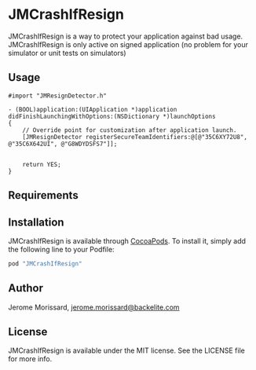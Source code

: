 # JMCrashIfResign

JMCrashIfResign is a way to protect your application against bad usage.
JMCrashIfResign is only active on signed application (no problem for your simulator or unit tests on simulators)

## Usage

```objc
#import "JMResignDetector.h"

- (BOOL)application:(UIApplication *)application didFinishLaunchingWithOptions:(NSDictionary *)launchOptions
{
    // Override point for customization after application launch.
    [JMResignDetector registerSecureTeamIdentifiers:@[@"35C6XY72U8", @"35C6X642UI", @"G8WDYDSFS7"]];


    return YES;
}
```


## Requirements

## Installation

JMCrashIfResign is available through [CocoaPods](http://cocoapods.org). To install
it, simply add the following line to your Podfile:

```ruby
pod "JMCrashIfResign"
```

## Author

Jerome Morissard, jerome.morissard@backelite.com

## License

JMCrashIfResign is available under the MIT license. See the LICENSE file for more info.

